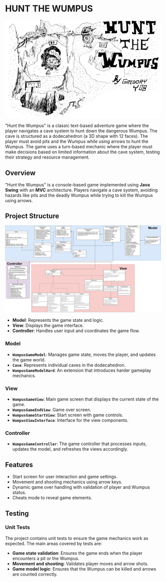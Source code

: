 # HUNT THE WUMPUS
![Hunt the Wumpus.PNG](HuntTheWumpusGame/src/static/Hunt%20the%20Wumpus.PNG)


"Hunt the Wumpus" is a classic text-based adventure game where the player navigates a cave system to hunt down the dangerous Wumpus. The cave is structured as a dodecahedron (a 3D shape with 12 faces). The player must avoid pits and the Wumpus while using arrows to hunt the Wumpus. The game uses a turn-based mechanic where the player must make decisions based on limited information about the cave system, testing their strategy and resource management.

## Overview
"Hunt the Wumpus" is a console-based game implemented using **Java Swing** with an **MVC** architecture. Players navigate a cave system, avoiding hazards like pits and the deadly Wumpus while trying to kill the Wumpus using arrows.

## Project Structure
![HuntTheWumpusUML.jpg](HuntTheWumpusUML.jpg)
- **Model**: Represents the game state and logic.
- **View**: Displays the game interface.
- **Controller**: Handles user input and coordinates the game flow.

### Model
- **`WumpusGameModel`**: Manages game state, moves the player, and updates the game world.
- **`Cave`**: Represents individual caves in the dodecahedron.
- **`WumpusGameModelHard`**: An extension that introduces harder gameplay mechanics.

### View
- **`WumpusGameView`**: Main game screen that displays the current state of the game.
- **`WumpusGameEndView`**: Game over screen.
- **`WumpusGameStartView`**: Start screen with game controls.
- **`WumpusViewInterface`**: Interface for the view components.

### Controller
- **`WumpusGameController`**: The game controller that processes inputs, updates the model, and refreshes the views accordingly.

## Features

- Start screen for user interaction and game settings.
- Movement and shooting mechanics using arrow keys.
- Dynamic game over handling with validation of player and Wumpus status.
- Cheats mode to reveal game elements.

## Testing

### Unit Tests
The project contains unit tests to ensure the game mechanics work as expected. The main areas covered by tests are:
- **Game state validation**: Ensures the game ends when the player encounters a pit or the Wumpus.
- **Movement and shooting**: Validates player moves and arrow shots.
- **Game model logic**: Ensures that the Wumpus can be killed and arrows are counted correctly.

